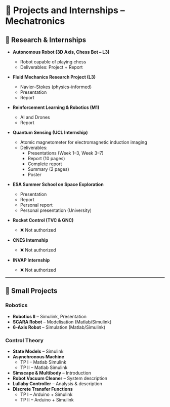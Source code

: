 # 🤖 Projects and Internships – Mechatronics  

## 🔬 Research & Internships  

- **Autonomous Robot (3D Axis, Chess Bot – L3)**  
  - Robot capable of playing chess  
  - Deliverables: Project + Report  

- **Fluid Mechanics Research Project (L3)**  
  - Navier–Stokes (physics-informed)  
  - Presentation  
  - Report  

- **Reinforcement Learning & Robotics (M1)**  
  - AI and Drones  
  - Report  

- **Quantum Sensing (UCL Internship)**  
  - Atomic magnetometer for electromagnetic induction imaging  
  - Deliverables:  
    - Presentations (Week 1–3, Week 3–7)  
    - Report (10 pages)  
    - Complete report  
    - Summary (2 pages)  
    - Poster  

- **ESA Summer School on Space Exploration**  
  - Presentation  
  - Report  
  - Personal report  
  - Personal presentation (University)  

- **Rocket Control (TVC & GNC)**  
  - ❌ Not authorized  

- **CNES Internship**  
  - ❌ Not authorized  

- **INVAP Internship**  
  - ❌ Not authorized  

---

## 🧪 Small Projects  

### Robotics  
- **Robotics II** – Simulink, Presentation  
- **SCARA Robot** – Modelisation (Matlab/Simulink)  
- **6-Axis Robot** – Simulation (Matlab/Simulink)  

### Control Theory  
- **State Models** – Simulink  
- **Asynchronous Machine**  
  - TP I – Matlab Simulink  
  - TP II – Matlab Simulink  
- **Simscape & Multibody** – Introduction  
- **Robot Vacuum Cleaner** – System description  
- **Lullaby Controller** – Analysis & description  
- **Discrete Transfer Functions**  
  - TP I – Arduino + Simulink  
  - TP II – Arduino + Simulink  
